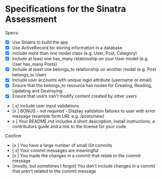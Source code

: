 # Specifications for the Sinatra Assessment

Specs:
- [x] Use Sinatra to build the app
- [x] Use ActiveRecord for storing information in a database
- [x] Include more than one model class (e.g. User, Post, Category)
- [x] Include at least one has_many relationship on your User model (e.g. User has_many Posts)
- [x] Include at least one belongs_to relationship on another model (e.g. Post belongs_to User)
- [x] Include user accounts with unique login attribute (username or email)
- [x] Ensure that the belongs_to resource has routes for Creating, Reading, Updating and Destroying
- [x] Ensure that users can't modify content created by other users
- [ x] Include user input validations
- [x ] BONUS - not required - Display validation failures to user with error message (example form URL e.g. /posts/new)
- x ] Your README.md includes a short description, install instructions, a contributors guide and a link to the license for your code

Confirm
- [x ] You have a large number of small Git commits
- [ x] Your commit messages are meaningful
- [x ] You made the changes in a commit that relate to the commit message
- [mostly, but sometimes I forgot] You don't include changes in a commit that aren't related to the commit message

